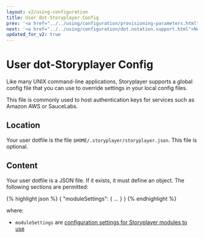 ```yaml
---
layout: v2/using-configuration
title: User dot-Storyplayer Config
prev: '<a href="../../using/configuration/provisioning-parameters.html">Prev: Provisioning Parameters</a>'
next: '<a href="../../using/configuration/dot.notation.support.html">Next: dot.notation.support</a>'
updated_for_v2: true
---
```


# User dot-Storyplayer Config

Like many UNIX command-line applications, Storyplayer supports a global config file that you can use to override settings in your local config files.

This file is commonly used to host authentication keys for services such as Amazon AWS or SauceLabs.

## Location

Your user dotfile is the file `$HOME/.storyplayer/storyplayer.json`. This file is optional.

## Content

Your user dotfile is a JSON file. If it exists, it must define an object. The following sections are permitted:

{% highlight json %}
{
    "moduleSettings": { ... }
}
{% endhighlight %}

where:

* `moduleSettings` are [configuration settings for Storyplayer modules to use](module-settings.html)